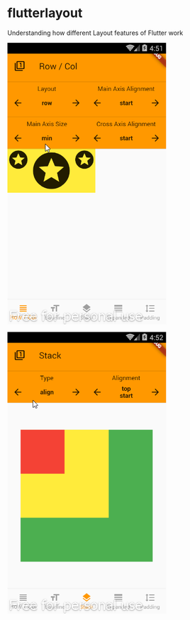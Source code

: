 # flutterlayout

Understanding how different Layout features of Flutter work

![appImage.png](assets/appImage.png)

![appImage2.png](assets/appImage2.png)